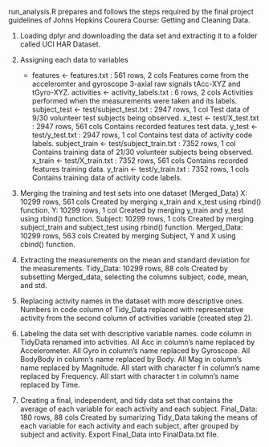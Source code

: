 run_analysis.R prepares and follows the steps required by the final project guidelines of Johns Hopkins Courera Course: Getting and Cleaning Data.

1. Loading dplyr and downloading the data set and extracting it to a folder called UCI HAR Dataset.

2. Assigning each data to variables
      - features <- features.txt : 561 rows, 2 cols
            Features come from the acceleromter and gyroscope 3-axial raw signals tAcc-XYZ and tGyro-XYZ.
      activities <- activity_labels.txt : 6 rows, 2 cols
            Activities performed when the  measurements were taken and its labels.
      subject_test <- test/subject_test.txt : 2947 rows, 1 col
            Test data of 9/30 volunteer test subjects being observed.
      x_test <- test/X_test.txt : 2947 rows, 561 cols
            Contains recorded features test data.
      y_test <- test/y_test.txt : 2947 rows, 1 col
            Contains test data of activity code labels.
      subject_train <- test/subject_train.txt : 7352 rows, 1 col
            Contains training data of 21/30 volunteer subjects being observed.
      x_train <- test/X_train.txt : 7352 rows, 561 cols
            Contains recorded features training data.
      y_train <- test/y_train.txt : 7352 rows, 1 cols
            Contains training data of activity code labels.
             
3. Merging the training and test sets into one dataset (Merged_Data)
      X: 10299 rows, 561 cols 
            Created by merging x_train and x_test using rbind() function.
      Y: 10299 rows, 1 col 
            Created by merging y_train and y_test using rbind() function.
      Subject: 10299 rows, 1 cols
            Created by merging subject_train and subject_test using rbind() function.
      Merged_Data: 10299 rows, 563 cols
            Created by merging Subject, Y and X using cbind() function.
             
4. Extracting the measurements on the mean and standard deviation for the measurements.
      Tidy_Data: 10299 rows, 88 cols
            Created by subsetting Merged_data, selecting the columns subject, code, mean, and std.
            
5. Replacing activity names in the dataset with more descriptive ones.
      Numbers in code column of Tidy_Data replaced with representative activity from the second column of activities variable (created step 2).
      
6. Labeling the data set with descriptive variable names.
      code column in TidyData renamed into activities.
      All Acc in column’s name replaced by Accelerometer.
      All Gyro in column’s name replaced by Gyroscope.
      All BodyBody in column’s name replaced by Body.
      All Mag in column’s name replaced by Magnitude.
      All start with character f in column’s name replaced by Frequency.
      All start with character t in column’s name replaced by Time.
      
7. Creating a final, independent, and tidy data set that contains the average of each variable for each activity and each subject.
      Final_Data: 180 rows, 88 cols
              Created by sumarizing Tidy_Data taking the means of each variable for each activity and each subject, after grouped by subject and activity.
      Export Final_Data into FinalData.txt file.
             
